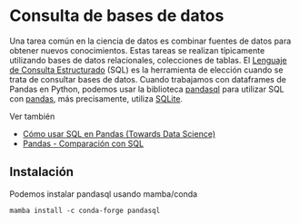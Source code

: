 # Consulta de bases de datos

Una tarea común en la ciencia de datos es combinar fuentes de datos para obtener nuevos conocimientos. Estas tareas se realizan típicamente utilizando bases de datos relacionales, colecciones de tablas. El [Lenguaje de Consulta Estructurado](https://en.wikipedia.org/wiki/SQL) (SQL) es la herramienta de elección cuando se trata de consultar bases de datos. Cuando trabajamos con dataframes de Pandas en Python, podemos usar la biblioteca [pandasql](https://github.com/yhat/pandasql/) para utilizar SQL con [pandas](https://pandas.pydata.org/), más precisamente, utiliza [SQLite](https://www.sqlite.org/).

Ver también
* [Cómo usar SQL en Pandas (Towards Data Science)](https://towardsdatascience.com/how-to-use-sql-in-pandas-62d8a0f6341)
* [Pandas - Comparación con SQL](https://pandas.pydata.org/docs/getting_started/comparison/comparison_with_sql.html)

## Instalación

Podemos instalar pandasql usando mamba/conda

```
mamba install -c conda-forge pandasql
```